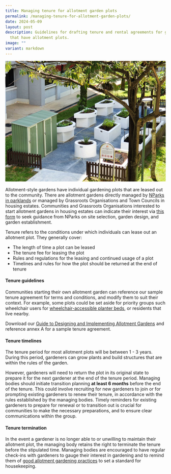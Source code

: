 ```yaml
---
title: Managing tenure for allotment garden plots
permalink: /managing-tenure-for-allotment-garden-plots/
date: 2024-05-09
layout: post
description: Guidelines for drafting tenure and rental agreements for gardens
  that have allotment plots.
image: ""
variant: markdown
---
```

<img title="A small allotment garden in a housing estate. Photo by Jacqueline Chua." src="/images/Garden%20design/OpenGarden_JacChua.jpg">
<p>Allotment-style gardens have individual gardening plots that are leased out to the community. There are allotment gardens directly managed by <a href="/get-involved/allotment-gardens/">NParks in parklands</a> or managed by Grassroots Organisations and Town Councils in housing estates. Communities and Grassroots Organisations interested to start allotment gardens in housing estates can indicate their interest via <a href="https://form.gov.sg/64b78ef1a218a40012387fa4">this form</a> to seek guidance from NParks on site selection, garden design, and garden establishment. </p>
<p>Tenure refers to the conditions under which individuals can lease out an allotment plot. They generally cover:</p>
<ul>
	<li>The length of time a plot can be leased</li>
	<li>The tenure fee for leasing the plot</li>
	<li>Rules and regulations for the leasing and continued usage of a plot</li>
	<li>Timelines and rules for how the plot should be returned at the end of tenure</li>
	</ul>
<h4>Tenure guidelines</h4>
<p>Communities starting their own allotment garden can reference our sample tenure agreement for terms and conditions, and modify them to suit their context. For example, some plots could be set aside for priority groups such wheelchair users for <a href="/page-index/hardscapes/planter-beds/">wheelchair-accessible planter beds</a>, or residents that live nearby.</p>
<p>Download our <a href="https://go.gov.sg/allotment-guide">Guide to Designing and Implementing Allotment Gardens</a> and reference annex A for a sample tenure agreement.</p>
<h4>Tenure timelines</h4>
<p>The tenure period for most allotment plots will be between 1 - 3 years. During this period, gardeners can grow  plants and build structures that are within the rules of the garden.</p>
<p>However, gardeners will need to return the plot in its original state to prepare it for the next gardener at the end of the tenure period. Managing bodies should initiate transition planning <b>at least 6 months</b> before the end of the tenure. This could involve recruiting for new gardeners to join or for prompting existing gardeners to renew their tenure, in accordance with the rules established by the managing bodies. Timely reminders for existing gardeners to prepare for renewal or to transition out is crucial for communities to make the necessary preparations, and to ensure clear communications within the group. </p>
<h4>Tenure termination</h4>
<p>In the event a gardener is no longer able to or unwilling to maintain their allotment plot, the managing body retains the right to terminate the tenure before the stipulated time. Managing bodies are encouraged to have regular check-ins with gardeners to gauge their interest in gardening and to remind them of <a href="/good-allotment-gardening-practices/">good allotment gardening practices</a> to set a standard for housekeeping. </p>